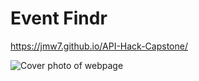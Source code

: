 # Event Findr

https://jmw7.github.io/API-Hack-Capstone/

![Cover photo of webpage](https://github.com/jmw7/API-Hack-Capstone/blob/master/images/Cover.PNG)

